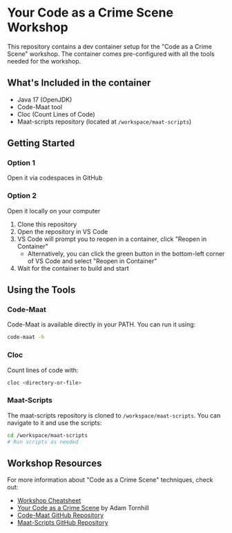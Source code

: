 # Your Code as a Crime Scene Workshop

This repository contains a dev container setup for the "Code as a Crime Scene" workshop. The container comes pre-configured with all the tools needed for the workshop.

## What's Included in the container

- Java 17 (OpenJDK)
- Code-Maat tool
- Cloc (Count Lines of Code)
- Maat-scripts repository (located at `/workspace/maat-scripts`)

## Getting Started

### Option 1
Open it via codespaces in GitHub

### Option 2
Open it locally on your computer

1. Clone this repository
2. Open the repository in VS Code
3. VS Code will prompt you to reopen in a container, click "Reopen in Container"
   - Alternatively, you can click the green button in the bottom-left corner of VS Code and select "Reopen in Container"
4. Wait for the container to build and start

## Using the Tools

### Code-Maat

Code-Maat is available directly in your PATH. You can run it using:

```bash
code-maat -h
```

### Cloc

Count lines of code with:

```bash
cloc <directory-or-file>
```

### Maat-Scripts

The maat-scripts repository is cloned to `/workspace/maat-scripts`. You can navigate to it and use the scripts:

```bash
cd /workspace/maat-scripts
# Run scripts as needed
```

## Workshop Resources

For more information about "Code as a Crime Scene" techniques, check out:

- [Workshop Cheatsheet](https://notes.ole.dev/cheatsheet)
- [Your Code as a Crime Scene](https://pragprog.com/titles/atcrime/your-code-as-a-crime-scene/) by Adam Tornhill
- [Code-Maat GitHub Repository](https://github.com/adamtornhill/code-maat)
- [Maat-Scripts GitHub Repository](https://github.com/adamtornhill/maat-scripts)
